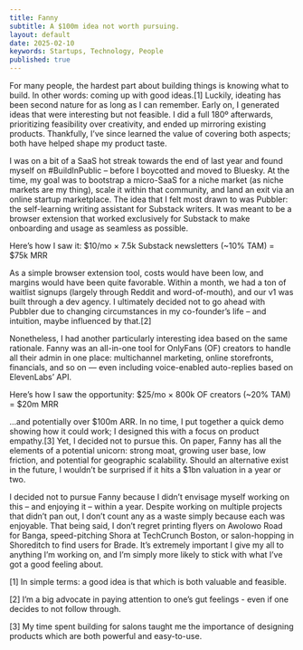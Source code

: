 ```yaml
---
title: Fanny
subtitle: A $100m idea not worth pursuing.
layout: default
date: 2025-02-10
keywords: Startups, Technology, People
published: true
---
```


For many people, the hardest part about building things is knowing what to build. In other words: coming up with good ideas.\[1\] Luckily, ideating has been second nature for as long as I can remember. Early on, I generated ideas that were interesting but not feasible. I did a full 180º afterwards, prioritizing feasibility over creativity, and ended up mirroring existing products. Thankfully, I’ve since learned the value of covering both aspects; both have helped shape my product taste.

I was on a bit of a SaaS hot streak towards the end of last year and found myself on #BuildInPublic – before I boycotted and moved to Bluesky. At the time, my goal was to bootstrap a micro-SaaS for a niche market (as niche markets are my thing), scale it within that community, and land an exit via an online startup marketplace. The idea that I felt most drawn to was Pubbler: the self-learning writing assistant for Substack writers. It was meant to be a browser extension that worked exclusively for Substack to make onboarding and usage as seamless as possible.

Here’s how I saw it: $10/mo × 7.5k Substack newsletters (~10% TAM) = $75k MRR

As a simple browser extension tool, costs would have been low, and margins would have been quite favorable. Within a month, we had a ton of waitlist signups (largely through Reddit and word-of-mouth), and our v1 was built through a dev agency. I ultimately decided not to go ahead with Pubbler due to changing circumstances in my co-founder’s life – and intuition, maybe influenced by that.\[2\]

Nonetheless, I had another particularly interesting idea based on the same rationale. Fanny was an all-in-one tool for OnlyFans (OF) creators to handle all their admin in one place: multichannel marketing, online storefronts, financials, and so on — even including voice-enabled auto-replies based on ElevenLabs’ API.

Here’s how I saw the opportunity: $25/mo × 800k OF creators (~20% TAM) = $20m MRR

…and potentially over $100m ARR. In no time, I put together a quick demo showing how it could work; I designed this with a focus on product empathy.\[3\] Yet, I decided not to pursue this. On paper, Fanny has all the elements of a potential unicorn: strong moat, growing user base, low friction, and potential for geographic scalability. Should an alternative exist in the future, I wouldn’t be surprised if it hits a $1bn valuation in a year or two.

I decided not to pursue Fanny because I didn’t envisage myself working on this – and enjoying it – within a year. Despite working on multiple projects that didn’t pan out, I don’t count any as a waste simply because each was enjoyable. That being said, I don’t regret printing flyers on Awolowo Road for Banga, speed-pitching Shora at TechCrunch Boston, or salon-hopping in Shoreditch to find users for Brade. It’s extremely important I give my all to anything I’m working on, and I’m simply more likely to stick with what I’ve got a good feeling about.

\[1\] In simple terms: a good idea is that which is both valuable and feasible. 

\[2\] I’m a big advocate in paying attention to one’s gut feelings - even if one decides to not follow through.

\[3\] My time spent building for salons taught me the importance of designing products which are both powerful and easy-to-use.
